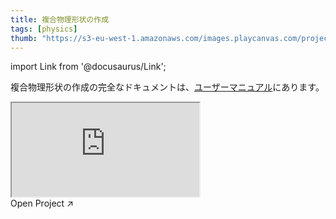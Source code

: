 ```yaml
---
title: 複合物理形状の作成
tags: [physics]
thumb: "https://s3-eu-west-1.amazonaws.com/images.playcanvas.com/projects/12/688146/E92618-image-75.jpg"
---
```


import Link from '@docusaurus/Link';

複合物理形状の作成の完全なドキュメントは、[ユーザーマニュアル][documentation-page]にあります。

<div className="iframe-container">
    <iframe src="https://playcanv.as/p/KXZ5Lsda/" title="Compound Physics Shapes" allow="camera; microphone; xr-spatial-tracking; fullscreen" allowfullscreen></iframe>
</div>

<Link to='https://playcanvas.com/project/688146/'>Open Project ↗</Link>

[documentation-page]: /user-manual/physics/compound-shapes/
